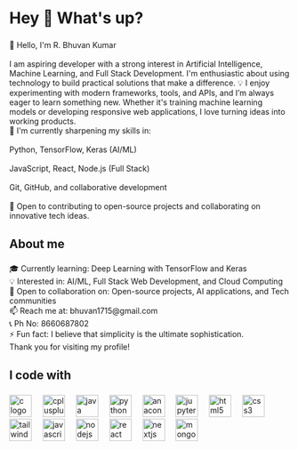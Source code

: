 <h1 align="left">Hey 👋 What's up?</h1>

###

<p align="left">👋 Hello, I'm R. Bhuvan Kumar<br><br>I am aspiring developer with a strong interest in Artificial Intelligence, Machine Learning, and Full Stack Development. I'm enthusiastic about using technology to build practical solutions that make a difference. 💡 I enjoy experimenting with modern frameworks, tools, and APIs, and I’m always eager to learn something new. Whether it's training machine learning models or developing responsive web applications, I love turning ideas into working products.<br>🚀 I'm currently sharpening my skills in:<br><br>Python, TensorFlow, Keras (AI/ML)<br><br>JavaScript, React, Node.js (Full Stack)<br><br>Git, GitHub, and collaborative development<br><br>🌱 Open to contributing to open-source projects and collaborating on innovative tech ideas.</p>

###

<h2 align="left">About me</h2>

###

<p align="left">🎓 Currently learning: Deep Learning with TensorFlow and Keras<br>💡 Interested in: AI/ML, Full Stack Web Development, and Cloud Computing<br>🤝 Open to collaboration on: Open-source projects, AI applications, and Tech communities<br>📫 Reach me at: bhuvan1715@gmail.com<br>📞 Ph No: 8660687802<br>⚡ Fun fact: I believe that simplicity is the ultimate sophistication.<br>Thank you for visiting my profile!</p>

###

<h2 align="left">I code with</h2>

###

<div align="left">
  <img src="https://cdn.jsdelivr.net/gh/devicons/devicon/icons/c/c-original.svg" height="40" alt="c logo"  />
  <img width="12" />
  <img src="https://cdn.jsdelivr.net/gh/devicons/devicon/icons/cplusplus/cplusplus-original.svg" height="40" alt="cplusplus logo"  />
  <img width="12" />
  <img src="https://cdn.jsdelivr.net/gh/devicons/devicon/icons/java/java-original.svg" height="40" alt="java logo"  />
  <img width="12" />
  <img src="https://cdn.jsdelivr.net/gh/devicons/devicon/icons/python/python-original.svg" height="40" alt="python logo"  />
  <img width="12" />
  <img src="https://cdn.jsdelivr.net/gh/devicons/devicon/icons/anaconda/anaconda-original.svg" height="40" alt="anaconda logo"  />
  <img width="12" />
  <img src="https://cdn.jsdelivr.net/gh/devicons/devicon/icons/jupyter/jupyter-original.svg" height="40" alt="jupyter logo"  />
  <img width="12" />
  <img src="https://cdn.jsdelivr.net/gh/devicons/devicon/icons/html5/html5-original.svg" height="40" alt="html5 logo"  />
  <img width="12" />
  <img src="https://cdn.jsdelivr.net/gh/devicons/devicon/icons/css3/css3-original.svg" height="40" alt="css3 logo"  />
  <img width="12" />
  <img src="https://cdn.jsdelivr.net/gh/devicons/devicon/icons/tailwindcss/tailwindcss-original-wordmark.svg" height="40" alt="tailwindcss logo"  />
  <img width="12" />
  <img src="https://cdn.jsdelivr.net/gh/devicons/devicon/icons/javascript/javascript-original.svg" height="40" alt="javascript logo"  />
  <img width="12" />
  <img src="https://cdn.jsdelivr.net/gh/devicons/devicon/icons/nodejs/nodejs-original.svg" height="40" alt="nodejs logo"  />
  <img width="12" />
  <img src="https://cdn.jsdelivr.net/gh/devicons/devicon/icons/react/react-original.svg" height="40" alt="react logo"  />
  <img width="12" />
  <img src="https://cdn.jsdelivr.net/gh/devicons/devicon/icons/nextjs/nextjs-original.svg" height="40" alt="nextjs logo"  />
  <img width="12" />
  <img src="https://cdn.jsdelivr.net/gh/devicons/devicon/icons/mongodb/mongodb-original.svg" height="40" alt="mongodb logo"  />
</div>

###

